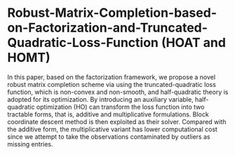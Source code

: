 # Robust-Matrix-Completion-based-on-Factorization-and-Truncated-Quadratic-Loss-Function (HOAT and HOMT)
In this paper, based on the factorization framework, we propose a novel robust matrix completion scheme via using the truncated-quadratic loss function, which is non-convex and non-smooth, and half-quadratic theory is adopted for its optimization. By introducing an auxiliary variable, half-quadratic optimization (HO) can transform the loss function into two tractable forms, that is, additive and multiplicative formulations. Block coordinate descent method is then exploited as their solver. Compared with the additive form, the multiplicative variant has lower computational cost since we attempt to take the observations contaminated by outliers as missing entries.
